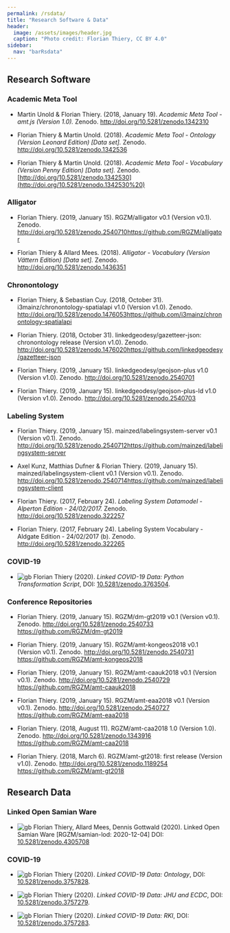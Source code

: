 ```yaml
---
permalink: /rsdata/
title: "Research Software & Data"
header:
  image: /assets/images/header.jpg
  caption: "Photo credit: Florian Thiery, CC BY 4.0"
sidebar:
  nav: "barRsdata"
---
```


## Research Software

### Academic Meta Tool

-   Martin Unold & Florian Thiery. (2018, January 19). _Academic Meta Tool - amt.js (Version 1.0)._ Zenodo. <http://doi.org/10.5281/zenodo.1342310>

-   Florian Thiery & Martin Unold. (2018). _Academic Meta Tool - Ontology (Version Leonard Edition) [Data set]._ Zenodo. <http://doi.org/10.5281/zenodo.1342536>

-   Florian Thiery & Martin Unold. (2018). _Academic Meta Tool - Vocabulary (Version Penny Edition) [Data set]._ Zenodo. [http://doi.org/10.5281/zenodo.1342530](http://doi.org/10.5281/zenodo.1342530%20)

### Alligator

-   Florian Thiery. (2019, January 15). RGZM/alligator v0.1 (Version v0.1). Zenodo. <http://doi.org/10.5281/zenodo.2540710><https://github.com/RGZM/alligator>

-   Florian Thiery & Allard Mees. (2018). _Alligator - Vocabulary (Version Vättern Edition) [Data set]._ Zenodo. <http://doi.org/10.5281/zenodo.1436351>

### Chronontology

-   Florian Thiery, & Sebastian Cuy. (2018, October 31). i3mainz/chronontology-spatialapi v1.0 (Version v1.0). Zenodo. <http://doi.org/10.5281/zenodo.1476053><https://github.com/i3mainz/chronontology-spatialapi>

-   Florian Thiery. (2018, October 31). linkedgeodesy/gazetteer-json: chronontology release (Version v1.0). Zenodo. <http://doi.org/10.5281/zenodo.1476020><https://github.com/linkedgeodesy/gazetteer-json>

-   Florian Thiery. (2019, January 15). linkedgeodesy/geojson-plus v1.0 (Version v1.0). Zenodo. <http://doi.org/10.5281/zenodo.2540701>

-   Florian Thiery. (2019, January 15). linkedgeodesy/geojson-plus-ld v1.0 (Version v1.0). Zenodo. <http://doi.org/10.5281/zenodo.2540703>

### Labeling System

-   Florian Thiery. (2019, January 15). mainzed/labelingsystem-server v0.1 (Version v0.1). Zenodo. <http://doi.org/10.5281/zenodo.2540712><https://github.com/mainzed/labelingsystem-server>

-   Axel Kunz, Matthias Dufner & Florian Thiery. (2019, January 15). mainzed/labelingsystem-client v0.1 (Version v0.1). Zenodo. <http://doi.org/10.5281/zenodo.2540714><https://github.com/mainzed/labelingsystem-client>

-   Florian Thiery. (2017, February 24). _Labeling System Datamodel - Alperton Edition - 24/02/2017._ Zenodo. <http://doi.org/10.5281/zenodo.322257>

-   Florian Thiery. (2017, February 24). Labeling System Vocabulary - Aldgate Edition - 24/02/2017 (b). Zenodo. <http://doi.org/10.5281/zenodo.322265>

### COVID-19

-   ![gb](https://raw.githubusercontent.com/stevenrskelton/flag-icon/master/png/16/country-squared/gb.png) Florian Thiery (2020). _Linked COVID-19 Data: Python Transformation Script_, DOI: [10.5281/zenodo.3763504](https://doi.org/10.5281/zenodo.3763504).

### Conference Repositories

-   Florian Thiery. (2019, January 15). RGZM/dm-gt2019 v0.1 (Version v0.1). Zenodo. <http://doi.org/10.5281/zenodo.2540733> <https://github.com/RGZM/dm-gt2019>

-   Florian Thiery. (2019, January 15). RGZM/amt-kongeos2018 v0.1 (Version v0.1). Zenodo. <http://doi.org/10.5281/zenodo.2540731> <https://github.com/RGZM/amt-kongeos2018>

-   Florian Thiery. (2019, January 15). RGZM/amt-caauk2018 v0.1 (Version v0.1). Zenodo. <http://doi.org/10.5281/zenodo.2540729> <https://github.com/RGZM/amt-caauk2018>

-   Florian Thiery. (2019, January 15). RGZM/amt-eaa2018 v0.1 (Version v0.1). Zenodo. <http://doi.org/10.5281/zenodo.2540727> <https://github.com/RGZM/amt-eaa2018>

-   Florian Thiery. (2018, August 11). RGZM/amt-caa2018 1.0 (Version 1.0). Zenodo. <http://doi.org/10.5281/zenodo.1343916> <https://github.com/RGZM/amt-caa2018>

-   Florian Thiery. (2018, March 6). RGZM/amt-gt2018: first release (Version v1.0). Zenodo. <http://doi.org/10.5281/zenodo.1189254> <https://github.com/RGZM/amt-gt2018>

## Research Data

### Linked Open Samian Ware

-   ![gb](https://raw.githubusercontent.com/stevenrskelton/flag-icon/master/png/16/country-squared/gb.png) Florian Thiery, Allard Mees, Dennis Gottwald (2020). Linked Open Samian Ware [RGZM/samian-lod: 2020-12-04] DOI: [10.5281/zenodo.4305708](https://doi.org/10.5281/zenodo.4305708)

### COVID-19

-   ![gb](https://raw.githubusercontent.com/stevenrskelton/flag-icon/master/png/16/country-squared/gb.png) Florian Thiery (2020). _Linked COVID-19 Data: Ontology_, DOI: [10.5281/zenodo.3757828](https://doi.org/10.5281/zenodo.3757828).

-   ![gb](https://raw.githubusercontent.com/stevenrskelton/flag-icon/master/png/16/country-squared/gb.png) Florian Thiery (2020). _Linked COVID-19 Data: JHU and ECDC_, DOI: [10.5281/zenodo.3757279](https://doi.org/10.5281/zenodo.3757279).

-   ![gb](https://raw.githubusercontent.com/stevenrskelton/flag-icon/master/png/16/country-squared/gb.png) Florian Thiery (2020). _Linked COVID-19 Data: RKI_, DOI: [10.5281/zenodo.3757283](https://doi.org/10.5281/zenodo.3757283).
